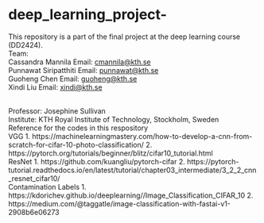 # deep_learning_project-
This  repository is a part of the final project at the deep learning course (DD2424).
<br />
Team: 
<br />
Cassandra Mannila Email: cmannila@kth.se
<br />
Punnawat Siripatthiti Email: punnawat@kth.se
<br />
Guoheng Chen Email: guoheng@kth.se
<br />
Xindi Liu Email: xindi@kth.se

<br />
Professor: Josephine Sullivan
<br />
Institute: KTH Royal Institute of Technology, Stockholm, Sweden
<br />
Reference for the codes in this respository
<br />
VGG
1. https://machinelearningmastery.com/how-to-develop-a-cnn-from-scratch-for-cifar-10-photo-classification/
2. https://pytorch.org/tutorials/beginner/blitz/cifar10_tutorial.html
<br />
ResNet
1. https://github.com/kuangliu/pytorch-cifar
2. https://pytorch-tutorial.readthedocs.io/en/latest/tutorial/chapter03_intermediate/3_2_2_cnn_resnet_cifar10/
<br />
Contamination Labels
1. https://kdorichev.github.io/deeplearning//Image_Classification_CIFAR_10
2. https://medium.com/@taggatle/image-classification-with-fastai-v1-2908b6e06273
